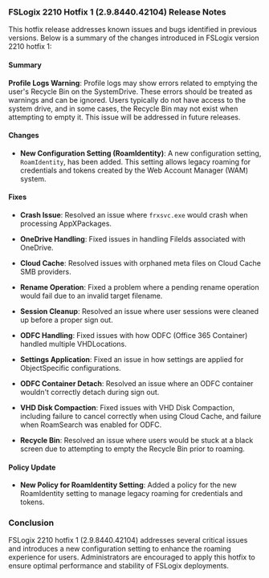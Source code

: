 ### FSLogix 2210 Hotfix 1 (2.9.8440.42104) Release Notes

This hotfix release addresses known issues and bugs identified in previous versions. Below is a summary of the changes introduced in FSLogix version 2210 hotfix 1:

#### Summary

**Profile Logs Warning**: Profile logs may show errors related to emptying the user's Recycle Bin on the SystemDrive. These errors should be treated as warnings and can be ignored. Users typically do not have access to the system drive, and in some cases, the Recycle Bin may not exist when attempting to empty it. This issue will be addressed in future releases.

#### Changes

- **New Configuration Setting (RoamIdentity)**: A new configuration setting, `RoamIdentity`, has been added. This setting allows legacy roaming for credentials and tokens created by the Web Account Manager (WAM) system.

#### Fixes

- **Crash Issue**: Resolved an issue where `frxsvc.exe` would crash when processing AppXPackages.

- **OneDrive Handling**: Fixed issues in handling FileIds associated with OneDrive.

- **Cloud Cache**: Resolved issues with orphaned meta files on Cloud Cache SMB providers.

- **Rename Operation**: Fixed a problem where a pending rename operation would fail due to an invalid target filename.

- **Session Cleanup**: Resolved an issue where user sessions were cleaned up before a proper sign out.

- **ODFC Handling**: Fixed issues with how ODFC (Office 365 Container) handled multiple VHDLocations.

- **Settings Application**: Fixed an issue in how settings are applied for ObjectSpecific configurations.

- **ODFC Container Detach**: Resolved an issue where an ODFC container wouldn't correctly detach during sign out.

- **VHD Disk Compaction**: Fixed issues with VHD Disk Compaction, including failure to cancel correctly when using Cloud Cache, and failure when RoamSearch was enabled for ODFC.

- **Recycle Bin**: Resolved an issue where users would be stuck at a black screen due to attempting to empty the Recycle Bin prior to roaming.

#### Policy Update

- **New Policy for RoamIdentity Setting**: Added a policy for the new RoamIdentity setting to manage legacy roaming for credentials and tokens.

### Conclusion

FSLogix 2210 hotfix 1 (2.9.8440.42104) addresses several critical issues and introduces a new configuration setting to enhance the roaming experience for users. Administrators are encouraged to apply this hotfix to ensure optimal performance and stability of FSLogix deployments.